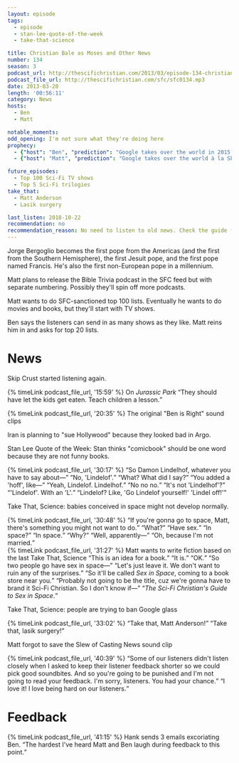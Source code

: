 ```yaml
---
layout: episode
tags:
  - episode
  - stan-lee-quote-of-the-week
  - take-that-science

title: Christian Bale as Moses and Other News
number: 134
season: 3
podcast_url: http://thescifichristian.com/2013/03/episode-134-christian-bale-as-moses-and-other-news/
podcast_file_url: http://thescifichristian.com/sfc/sfc0134.mp3
date: 2013-03-20
length: '00:56:11'
category: News
hosts:
  - Ben
  - Matt

notable_moments:
odd_opening: I'm not sure what they're doing here
prophecy: 
  - {"host": "Ben", "prediction": "Google takes over the world in 2015.", "veracity": false, "comments": "It did form Alphabet Inc., launch Project Fi, and unveil a new logo."}
  - {"host": "Matt", "prediction": "Google takes over the world à la Skynet in 2023.", "veracity": undefined, "comments": ""}

future_episodes:
  - Top 100 Sci-Fi TV shows
  - Top 5 Sci-Fi trilogies
take_that:
  - Matt Anderson
  - Lasik surgery

last_listen: 2018-10-22
recommendation: no
recommendation_reason: No need to listen to old news. Check the guide for what's interesting in hindsight.
---
```


Jorge Bergoglio becomes the first pope from the Americas (and the first from the Southern Hemisphere), the first Jesuit pope, and the first pope named Francis. He's also the first non-European pope in a millennium.

Matt plans to release the Bible Trivia podcast in the SFC feed but with separate numbering. Possibly they'll spin off more podcasts. 

Matt wants to do SFC-sanctioned top 100 lists. Eventually he wants to do movies and books, but they'll start with TV shows. 

Ben says the listeners can send in as many shows as they like. Matt reins him in and asks for top 20 lists.



# News
Skip Crust started listening again.

<div class="quote">
  {% timeLink podcast_file_url, '15:59' %}
  <span class="quote-context is-size-6">On <i class="work-title">Jurassic Park</i></span>
  <q class="matt">They should have let the kids get eaten. Teach children a lesson.</q>
</div>

{% timeLink podcast_file_url, '20:35' %} The original "Ben is Right" sound clips

Iran is planning to "sue Hollywood" because they looked bad in Argo.

Stan Lee Quote of the Week: Stan thinks "comicbook" should be one word because they are not funny books. 

<div class="quote">
  {% timeLink podcast_file_url, '30:17' %}
  <q class="ben">So Damon Lindelhof, whatever you have to say about—</q>
  <q class="matt">No, 'Lindelof'.</q>
  <q class="ben">What? What did I say?</q>
  <q class="matt">You added a 'hoff', like—</q>
  <q class="ben">Yeah, Lindelof. Lindelhof.</q>
  <q class="matt">No no no.</q>
  <q class="ben">It's not 'Lindelhof'?</q>
  <q class="matt">'Lindelof'. With an 'L'.</q>
  <q class="ben">Lindelof? Like, 'Go Lindelof yourself!' 'Lindel off!'</q>
</div>

Take That, Science: babies conceived in space might not develop normally.

<div class="quote">
  {% timeLink podcast_file_url, '30:48' %}
  <q class="ben">If you're gonna go to space, Matt, there's something you might not want to do.</q>
  <q class="matt">What?</q>
  <q class="ben">Have sex.</q>
  <q class="matt">In space?</q>
  <q class="ben">In space.</q>
  <q class="matt">Why?</q>
  <q class="ben">Well, apparently—</q>
  <q class="matt">Oh, because I'm not married.</q>
</div>

<div class="quote">
  {% timeLink podcast_file_url, '31:27' %}
  <span class="quote-context is-size-6">Matt wants to write fiction based on the last Take That, Science</span>
  <q class="matt">This is an idea for a book.</q>
  <q class="ben">It is.</q>
  <q class="matt">OK.</q>
  <q class="ben">So two people go have sex in space—</q>
  <q class="matt">Let's just leave it. We don't want to ruin any of the surprises.</q>
  <q class="ben">So it'll be called <i class="work-title">Sex in Space</i>, coming to a book store near you.</q>
  <q class="matt">Probably not going to be the title, cuz we're gonna have to brand it Sci-Fi Christian. So I don't know if—</q>
  <q class="ben"><i class="work-title">The Sci-Fi Christian's Guide to Sex in Space</i>.</q>
</div>

Take That, Science: people are trying to ban Google glass 

<div class="quote">
  {% timeLink podcast_file_url, '33:02' %}
  <q class="ben">Take that, Matt Anderson!</q>
  <q class="matt">Take that, lasik surgery!</q>
</div>

Matt forgot to save the Slew of Casting News sound clip

<div class="quote">
  {% timeLink podcast_file_url, '40:39' %}
  <q class="matt">Some of our listeners didn't listen closely when I asked to keep their listener feedback shorter so we could pick good soundbites. And so you're going to be punished and I'm not going to read your feedback. I'm sorry, listeners. You had your chance.</q>
  <q class="ben">I love it! I love being hard on our listeners.</q>
</div>



# Feedback 
{% timeLink podcast_file_url, '41:15' %} Hank sends 3 emails excoriating Ben. <q class="archivist inline">The hardest I've heard Matt and Ben laugh during feedback to this point.</q>
